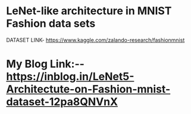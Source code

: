 # LeNet-like architecture in MNIST Fashion data sets
DATASET LINK- https://www.kaggle.com/zalando-research/fashionmnist
# My Blog Link:--https://inblog.in/LeNet5-Architectute-on-Fashion-mnist-dataset-12pa8QNVnX
